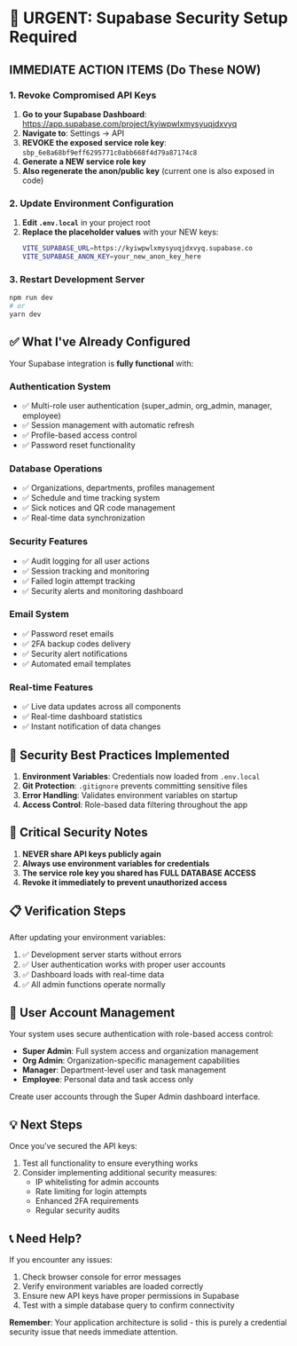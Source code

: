 # 🚨 URGENT: Supabase Security Setup Required

## IMMEDIATE ACTION ITEMS (Do These NOW)

### 1. Revoke Compromised API Keys
1. **Go to your Supabase Dashboard**: https://app.supabase.com/project/kyiwpwlxmysyuqjdxvyq
2. **Navigate to**: Settings → API
3. **REVOKE the exposed service role key**: `sbp_6e8a68bf9eff6295771c0abb668f4d79a87174c8`
4. **Generate a NEW service role key**
5. **Also regenerate the anon/public key** (current one is also exposed in code)

### 2. Update Environment Configuration
1. **Edit `.env.local`** in your project root
2. **Replace the placeholder values** with your NEW keys:
   ```bash
   VITE_SUPABASE_URL=https://kyiwpwlxmysyuqjdxvyq.supabase.co
   VITE_SUPABASE_ANON_KEY=your_new_anon_key_here
   ```

### 3. Restart Development Server
```bash
npm run dev
# or
yarn dev
```

## ✅ What I've Already Configured

Your Supabase integration is **fully functional** with:

### Authentication System
- ✅ Multi-role user authentication (super_admin, org_admin, manager, employee)
- ✅ Session management with automatic refresh
- ✅ Profile-based access control
- ✅ Password reset functionality

### Database Operations
- ✅ Organizations, departments, profiles management
- ✅ Schedule and time tracking system
- ✅ Sick notices and QR code management
- ✅ Real-time data synchronization

### Security Features
- ✅ Audit logging for all user actions
- ✅ Session tracking and monitoring
- ✅ Failed login attempt tracking
- ✅ Security alerts and monitoring dashboard

### Email System
- ✅ Password reset emails
- ✅ 2FA backup codes delivery
- ✅ Security alert notifications
- ✅ Automated email templates

### Real-time Features
- ✅ Live data updates across all components
- ✅ Real-time dashboard statistics
- ✅ Instant notification of data changes

## 🔧 Security Best Practices Implemented

1. **Environment Variables**: Credentials now loaded from `.env.local`
2. **Git Protection**: `.gitignore` prevents committing sensitive files
3. **Error Handling**: Validates environment variables on startup
4. **Access Control**: Role-based data filtering throughout the app

## 🚨 Critical Security Notes

1. **NEVER share API keys publicly again**
2. **Always use environment variables for credentials**
3. **The service role key you shared has FULL DATABASE ACCESS**
4. **Revoke it immediately to prevent unauthorized access**

## 📋 Verification Steps

After updating your environment variables:

1. ✅ Development server starts without errors
2. ✅ User authentication works with proper user accounts
3. ✅ Dashboard loads with real-time data
4. ✅ All admin functions operate normally

## 🔐 User Account Management

Your system uses secure authentication with role-based access control:
- **Super Admin**: Full system access and organization management
- **Org Admin**: Organization-specific management capabilities
- **Manager**: Department-level user and task management
- **Employee**: Personal data and task access only

Create user accounts through the Super Admin dashboard interface.

## 💡 Next Steps

Once you've secured the API keys:
1. Test all functionality to ensure everything works
2. Consider implementing additional security measures:
   - IP whitelisting for admin accounts
   - Rate limiting for login attempts
   - Enhanced 2FA requirements
   - Regular security audits

## 📞 Need Help?

If you encounter any issues:
1. Check browser console for error messages
2. Verify environment variables are loaded correctly
3. Ensure new API keys have proper permissions in Supabase
4. Test with a simple database query to confirm connectivity

**Remember**: Your application architecture is solid - this is purely a credential security issue that needs immediate attention.
